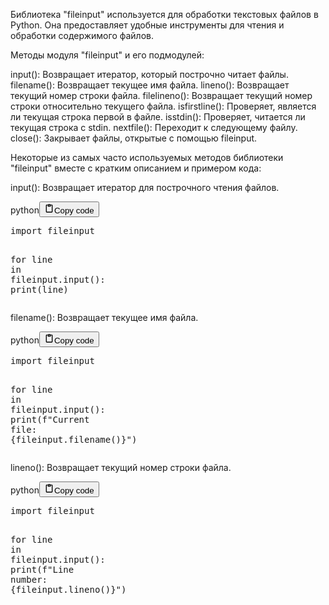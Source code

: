 <p>Библиотека "fileinput" используется для обработки текстовых файлов в Python.
Она предоставляет удобные инструменты для чтения и обработки содержимого файлов.</p>
<p>Методы модуля "fileinput" и его подмодулей:</p>
<p>input(): Возвращает итератор, который построчно читает файлы.
filename(): Возвращает текущее имя файла.
lineno(): Возвращает текущий номер строки файла.
filelineno(): Возвращает текущий номер строки относительно текущего файла.
isfirstline(): Проверяет, является ли текущая строка первой в файле.
isstdin(): Проверяет, читается ли текущая строка с stdin.
nextfile(): Переходит к следующему файлу.
close(): Закрывает файлы, открытые с помощью fileinput.</p>
<p>Некоторые из самых часто используемых методов библиотеки "fileinput" вместе с кратким описанием и примером кода:</p>
<p>input(): Возвращает итератор для построчного чтения файлов.</p>
<div class="code_element"><div class="lang_line"><text>python</text><button class="copy_code_button" onclick="CopyCode(this)"><svg style="width: 1.2em;height: 1.2em;" aria-hidden="true" xmlns="http://www.w3.org/2000/svg" fill="none" viewBox="0 0 24 24"><path stroke="currentColor" stroke-linecap="round" stroke-linejoin="round" stroke-width="2" d="M15 4h3a1 1 0 0 1 1 1v15a1 1 0 0 1-1 1H6a1 1 0 0 1-1-1V5a1 1 0 0 1 1-1h3m0 3h6m-5-4v4h4V3h-4Z"/></svg><text>Copy code</text></button></div><div class="code"><div class="highlight"><pre><span></span><span class="kn">import</span> <span class="nn">fileinput</span>

<span class="k">for</span> <span class="n">line</span> <span class="ow">in</span> <span class="n">fileinput</span><span class="o">.</span><span class="n">input</span><span class="p">():</span>
    <span class="nb">print</span><span class="p">(</span><span class="n">line</span><span class="p">)</span>
</pre></div></div></div>

<p>filename(): Возвращает текущее имя файла.</p>
<div class="code_element"><div class="lang_line"><text>python</text><button class="copy_code_button" onclick="CopyCode(this)"><svg style="width: 1.2em;height: 1.2em;" aria-hidden="true" xmlns="http://www.w3.org/2000/svg" fill="none" viewBox="0 0 24 24"><path stroke="currentColor" stroke-linecap="round" stroke-linejoin="round" stroke-width="2" d="M15 4h3a1 1 0 0 1 1 1v15a1 1 0 0 1-1 1H6a1 1 0 0 1-1-1V5a1 1 0 0 1 1-1h3m0 3h6m-5-4v4h4V3h-4Z"/></svg><text>Copy code</text></button></div><div class="code"><div class="highlight"><pre><span></span><span class="kn">import</span> <span class="nn">fileinput</span>

<span class="k">for</span> <span class="n">line</span> <span class="ow">in</span> <span class="n">fileinput</span><span class="o">.</span><span class="n">input</span><span class="p">():</span>
    <span class="nb">print</span><span class="p">(</span><span class="sa">f</span><span class="s2">&quot;Current file: </span><span class="si">{</span><span class="n">fileinput</span><span class="o">.</span><span class="n">filename</span><span class="p">()</span><span class="si">}</span><span class="s2">&quot;</span><span class="p">)</span>
</pre></div></div></div>

<p>lineno(): Возвращает текущий номер строки файла.</p>
<div class="code_element"><div class="lang_line"><text>python</text><button class="copy_code_button" onclick="CopyCode(this)"><svg style="width: 1.2em;height: 1.2em;" aria-hidden="true" xmlns="http://www.w3.org/2000/svg" fill="none" viewBox="0 0 24 24"><path stroke="currentColor" stroke-linecap="round" stroke-linejoin="round" stroke-width="2" d="M15 4h3a1 1 0 0 1 1 1v15a1 1 0 0 1-1 1H6a1 1 0 0 1-1-1V5a1 1 0 0 1 1-1h3m0 3h6m-5-4v4h4V3h-4Z"/></svg><text>Copy code</text></button></div><div class="code"><div class="highlight"><pre><span></span><span class="kn">import</span> <span class="nn">fileinput</span>

<span class="k">for</span> <span class="n">line</span> <span class="ow">in</span> <span class="n">fileinput</span><span class="o">.</span><span class="n">input</span><span class="p">():</span>
    <span class="nb">print</span><span class="p">(</span><span class="sa">f</span><span class="s2">&quot;Line number: </span><span class="si">{</span><span class="n">fileinput</span><span class="o">.</span><span class="n">lineno</span><span class="p">()</span><span class="si">}</span><span class="s2">&quot;</span><span class="p">)</span>
</pre></div></div></div>